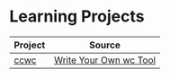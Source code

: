 # Learning Projects

| Project | Source |
| ------- | ------ |
| [ccwc](ccwc) | [Write Your Own wc Tool](https://codingchallenges.fyi/challenges/challenge-wc) |
